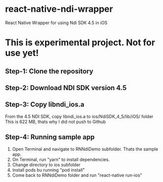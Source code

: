 # react-native-ndi-wrapper
 React Native Wrapper for using Ndi SDK 4.5 in iOS

# This is experimental project. Not for use yet!

## Step-1: Clone the repository

## Step-2: Download NDI SDK version 4.5

## Step-3: Copy libndi_ios.a
From the 4.5 NDI SDK, copy libndi_ios.a to ios/NdiSDK_4_5/lib/iOS/ folder
This is 622 MB, thats why I did not push to Github

## Step-4: Running sample app

1. Open Terminal and navigate to RNNdiDemo subfolder. Thats the sample app.
2. On Terminal, run "yarn" to install dependencies.
3. Change directory to ios subfolder
4. Install pods bu running "pod install"
5. Come back to RNNdiDemo folder and run "react-native run-ios"


